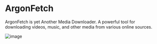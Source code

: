 # ArgonFetch
ArgonFetch is yet Another Media Downloader. A powerful tool for downloading videos, music, and other media from various online sources.

![image](https://github.com/user-attachments/assets/fe99a76b-c6c5-468a-868c-2d6cd9fb243b)
